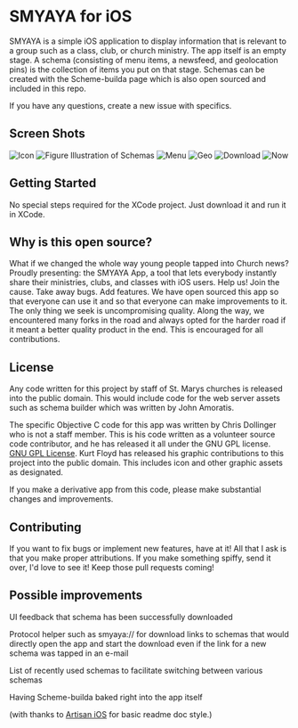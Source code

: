 SMYAYA for iOS
===========

SMYAYA is a simple iOS application to display information that is relevant to a group such as a class, club, or church ministry. The app itself is an empty stage. A schema (consisting of menu items, a newsfeed, and geolocation pins) is the collection of items you put on that stage. Schemas can be created with the Scheme-builda page which is also open sourced and included in this repo.

If you have any questions, create a new issue with specifics.

## Screen Shots
![Icon](http://i.imgur.com/AQsXxHV.png)
![Figure Illustration of Schemas](http://i.imgur.com/SfKkCtD.jpg)
![Menu](http://i.imgur.com/kAmuTnb.jpg?1)
![Geo](http://i.imgur.com/DUO3F72.jpg?1)
![Download](http://i.imgur.com/krXcM7K.jpg?1)
![Now](http://i.imgur.com/l7uaR1k.jpg)

## Getting Started
No special steps required for the XCode project. Just download it and run it in XCode.

## Why is this open source?
What if we changed the whole way young people tapped into Church news? Proudly presenting: the SMYAYA App, a tool that lets everybody instantly share their ministries, clubs, and classes with iOS users. Help us! Join the cause. Take away bugs. Add features. We have open sourced this app so that everyone can use it and so that everyone can make improvements to it. The only thing we seek is uncompromising quality. Along the way, we encountered many forks in the road and always opted for the harder road if it meant a better quality product in the end. This is encouraged for all contributions.

## License
Any code written for this project by staff of St. Marys churches is released into the public domain. This would include code for the web server assets such as schema builder which was written by John Amoratis. 

The specific Objective C code for this app was written by Chris Dollinger who is not a staff member. This is his code written as a volunteer source code contributor, and he has released it all under the GNU GPL license. [GNU GPL License](http://www.gnu.org/licenses/).  Kurt Floyd has released his graphic contributions to this project into the public domain. This includes icon and other graphic assets as designated.

If you make a derivative app from this code, please make substantial changes and improvements.

## Contributing
If you want to fix bugs or implement new features, have at it! All that I ask is that you make proper attributions. If you make something spiffy, send it over, I'd love to see it! Keep those pull requests coming!


## Possible improvements
UI feedback that schema has been successfully downloaded

Protocol helper such as smyaya:// for download links to schemas that would directly open the app and start the download even if the link for a new schema was tapped in an e-mail

List of recently used schemas to facilitate switching between various schemas

Having Scheme-builda baked right into the app itself

(with thanks to [Artisan iOS](https://github.com/nmock/artisan-ios) for basic readme doc style.)
